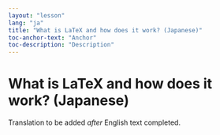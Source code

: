 ```yaml
---
layout: "lesson"
lang: "ja"
title: "What is LaTeX and how does it work? (Japanese)"
toc-anchor-text: "Anchor"
toc-description: "Description"
---
```


# What is LaTeX and how does it work? (Japanese)

Translation to be added _after_ English text completed.
